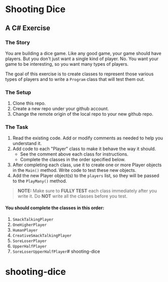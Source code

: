 # Shooting Dice

## A C# Exercise

### The Story

You are building a dice game. Like any good game, your game should have players. But you don't just want a single kind of player. No. You want your game to be interesting, so you want many types of players.

The goal of this exercise is to create classes to represent those various types of players and to write a `Program` class that will test them out.

### The Setup

1. Clone this repo.
1. Create a new repo under your github account.
1. Change the remote origin of the local repo to your new github repo.

### The Task

1. Read the existing code. Add or modify comments as needed to help you understand it.
1. Add code to each "Player" class to make it behave the way it should.
    * See the comment above each class for instructions. 
    * Complete the classes in the order specified below.
1. After completing each class, use it to create one or more Player objects in the `Main()` method. Write code to test these new objects.
1. Add the new Player object(s) to the `players` list, so they will be passed to the `PlayMany()` method.

> **NOTE:** Make sure to **FULLY TEST** each class immediately after you write it. Do **NOT** write all the classes before you test.

#### You should complete the classes in this order:

1. `SmackTalkingPlayer`
1. `OneHigherPlayer`
1. `HumanPlayer`
1. `CreativeSmackTalkingPlayer`
1. `SoreLoserPlayer`
1. `UpperHalfPlayer`
1. `SoreLoserUpperHalfPlayer`# shooting-dice
# shooting-dice
